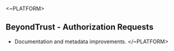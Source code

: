 <~PLATFORM>

## BeyondTrust - Authorization Requests

- Documentation and metadata improvements.
</~PLATFORM>
